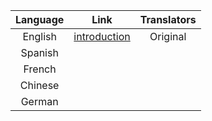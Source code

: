 | Language | Link | Translators |
| :---: | :---: | :---: |
| English | [introduction](english/introduction.md) |  Original |
| Spanish |  |  |
| French |  |  |
| Chinese |  |  |
| German |  |  |



